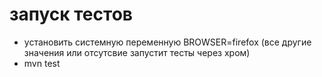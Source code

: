 # запуск тестов
- установить системную переменную BROWSER=firefox (все другие значения или отсутсвие запустит тесты через хром)
- mvn test
